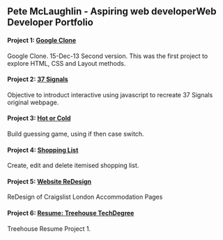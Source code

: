 

## Pete McLaughlin - Aspiring web developerWeb Developer Portfolio

#### Project 1: [Google Clone](https://petemclaughlin.github.io/google-clone/) 
Google Clone. 15-Dec-13 Second version.  This was the first project to explore HTML, CSS and Layout methods.

#### Project 2: [37 Signals](https://petemclaughlin.github.io/37signals) 
Objective to introduct interactive using javascript to recreate 37 Signals original webpage.

#### Project 3: [Hot or Cold](https://petemclaughlin.github.io/hot-or-cold) 
Build guessing game, using if then case switch.

#### Project 4: [Shopping List](https://petemclaughlin.github.io/shoppinglist) 
Create, edit and delete itemised shopping list.

#### Project 5: [Website ReDesign](https://www.behance.net/gallery/32554019/Craigslist-Redesig) 
ReDesign of Craigslist London Accommodation Pages

#### Project 6: [Resume: Treehouse TechDegree](https://petemclaughlin.github.io/techdegree-project-1/) 
Treehouse Resume Project 1.
